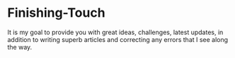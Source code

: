 # Finishing-Touch
It is my goal to provide you with great ideas, challenges, latest updates, in addition to writing superb articles and correcting any errors that I see along the way. 
